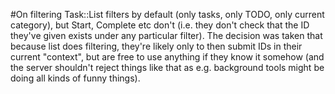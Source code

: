 #On filtering 
Task::List filters by default (only tasks, only TODO, only current category), but Start, Complete etc don't (i.e. they don't check that the ID they've given exists under any particular filter). The decision was taken that because list does filtering, they're likely only to then submit IDs in their current "context", but are free to use anything if they know it somehow (and the server shouldn't reject things like that as e.g. background tools might be doing all kinds of funny things).
